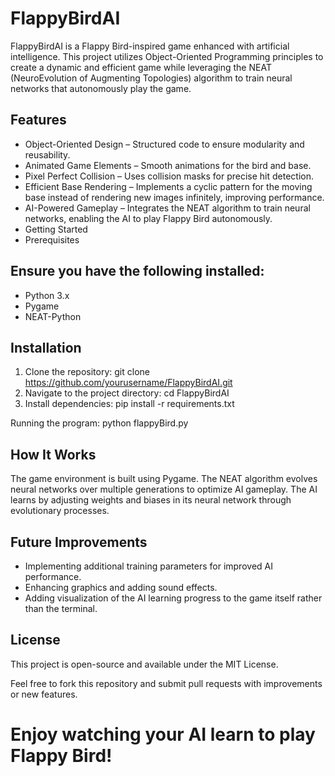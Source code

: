 # FlappyBirdAI

FlappyBirdAI is a Flappy Bird-inspired game enhanced with artificial intelligence. This project utilizes Object-Oriented Programming principles to create a dynamic and efficient game while leveraging the NEAT (NeuroEvolution of Augmenting Topologies) algorithm to train neural networks that autonomously play the game.

## Features

- Object-Oriented Design – Structured code to ensure modularity and reusability.
- Animated Game Elements – Smooth animations for the bird and base.
- Pixel Perfect Collision – Uses collision masks for precise hit detection.
- Efficient Base Rendering – Implements a cyclic pattern for the moving base instead of rendering new images infinitely, improving performance.
- AI-Powered Gameplay – Integrates the NEAT algorithm to train neural networks, enabling the AI to play Flappy Bird autonomously.
- Getting Started
- Prerequisites

## Ensure you have the following installed:
- Python 3.x
- Pygame
- NEAT-Python

## Installation
1. Clone the repository: git clone https://github.com/yourusername/FlappyBirdAI.git
2. Navigate to the project directory: cd FlappyBirdAI
3. Install dependencies: pip install -r requirements.txt

Running the program: python flappyBird.py

## How It Works
The game environment is built using Pygame. The NEAT algorithm evolves neural networks over multiple generations to optimize AI gameplay. The AI learns by adjusting weights and biases in its neural network through evolutionary processes.

## Future Improvements
- Implementing additional training parameters for improved AI performance.
- Enhancing graphics and adding sound effects.
- Adding visualization of the AI learning progress to the game itself rather than the terminal.

## License
This project is open-source and available under the MIT License.



Feel free to fork this repository and submit pull requests with improvements or new features.
# Enjoy watching your AI learn to play Flappy Bird!

